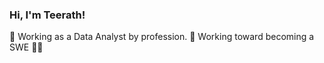 ###  Hi, I'm Teerath!

🚀 Working as a Data Analyst by profession.
📍 Working toward becoming a SWE 💪🏻

